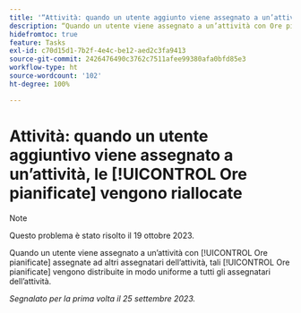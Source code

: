 ```yaml
---
title: '“Attività: quando un utente aggiunto viene assegnato a un’attività, le Ore pianificate vengono riallocate.”'
description: “Quando un utente viene assegnato a un’attività con Ore pianificate assegnate ad altri assegnatari dell’attività, tali Ore pianificate vengono distribuite in modo uniforme a tutti gli assegnatari dell’attività. ”
hidefromtoc: true
feature: Tasks
exl-id: c70d15d1-7b2f-4e4c-be12-aed2c3fa9413
source-git-commit: 2426476490c3762c7511afee99380afa0bfd85e3
workflow-type: ht
source-wordcount: '102'
ht-degree: 100%

---
```


# Attività: quando un utente aggiuntivo viene assegnato a un’attività, le [!UICONTROL Ore pianificate] vengono riallocate

>[!NOTE]
>
>Questo problema è stato risolto il 19 ottobre 2023.

Quando un utente viene assegnato a un’attività con [!UICONTROL Ore pianificate] assegnate ad altri assegnatari dell’attività, tali [!UICONTROL Ore pianificate] vengono distribuite in modo uniforme a tutti gli assegnatari dell’attività.

_Segnalato per la prima volta il 25 settembre 2023._
